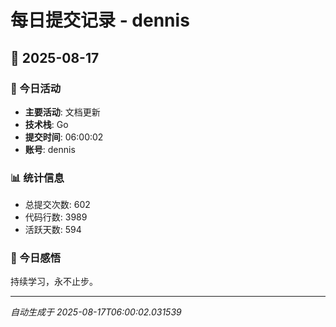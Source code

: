 # 每日提交记录 - dennis

## 📅 2025-08-17

### 🎯 今日活动
- **主要活动**: 文档更新
- **技术栈**: Go
- **提交时间**: 06:00:02
- **账号**: dennis

### 📊 统计信息
- 总提交次数: 602
- 代码行数: 3989
- 活跃天数: 594

### 💭 今日感悟
持续学习，永不止步。

---
*自动生成于 2025-08-17T06:00:02.031539*
